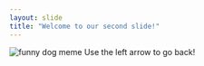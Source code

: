 ```yaml
---
layout: slide
title: "Welcome to our second slide!"
---
```

![funny dog meme](https://images.app.goo.gl/oEwDZkTiodnLwdbSA)
Use the left arrow to go back!
